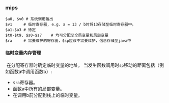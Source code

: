 ### mips

```shell
$a0, $v0 # 系统调用输出
$v1		# 临时寄存器, e.g. a = 13 / b时将13存储至临时寄存器中。
$a1-$a3	# 待定
$t0-$t9, $s0-$s7	# 均可分配至全局变量和局部变量
$ra		# 需要维护的寄存器，$sp应该不需要维护，信息存储至java中
```

#### 临时变量内存管理

​	在分配寄存器时确定临时变量的地址。
​	当发生函数调用时`sp`移动的距离包括（例如函数a中调用函数b）:

* `$ra`寄存器。
* 函数a中所有的局部变量。
* 在调用b前分配到栈上的临时变量。

